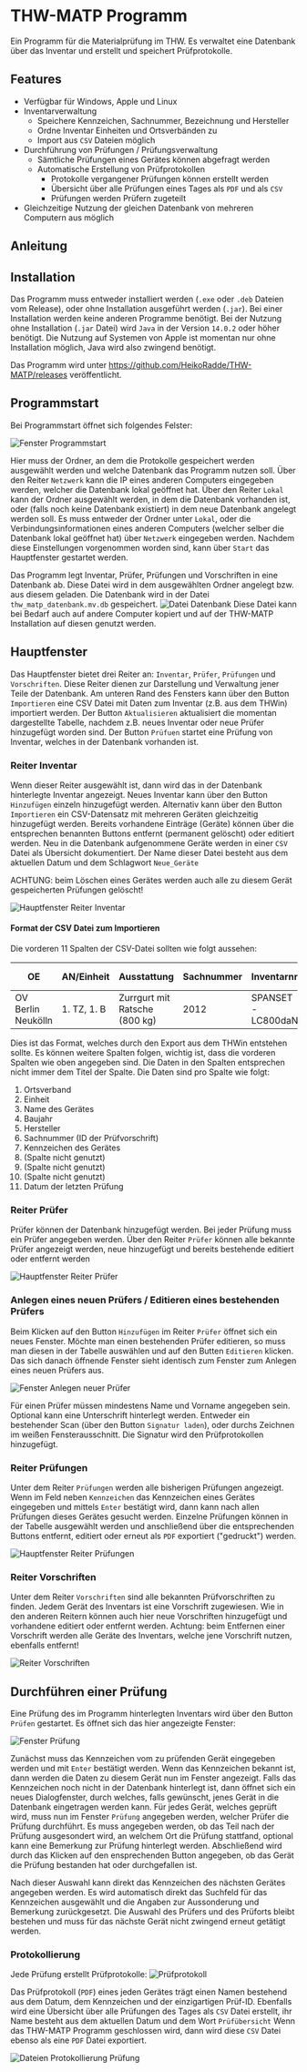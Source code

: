 # THW-MATP Programm
Ein Programm für die Materialprüfung im THW.
Es verwaltet eine Datenbank über das Inventar und erstellt und speichert Prüfprotokolle.

## Features

- Verfügbar für Windows, Apple und Linux
- Inventarverwaltung
    - Speichere Kennzeichen, Sachnummer, Bezeichnung und Hersteller
    - Ordne Inventar Einheiten und Ortsverbänden zu
    - Import aus `CSV` Dateien möglich
- Durchführung von Prüfungen / Prüfungsverwaltung
    - Sämtliche Prüfungen eines Gerätes können abgefragt werden
    - Automatische Erstellung von Prüfprotokollen
        - Protokolle vergangener Prüfungen können erstellt werden
        - Übersicht über alle Prüfungen eines Tages als `PDF` und als `CSV`
        - Prüfungen werden Prüfern zugeteilt
- Gleichzeitige Nutzung der gleichen Datenbank von mehreren Computern aus möglich 

## Anleitung

## Installation

Das Programm muss entweder installiert werden (`.exe` oder `.deb` Dateien vom Release), oder ohne Installation ausgeführt werden (`.jar`).
Bei einer Installation werden keine anderen Programme benötigt.
Bei der Nutzung ohne Installation (`.jar` Datei) wird `Java` in der Version `14.0.2` oder höher benötigt.
Die Nutzung auf Systemen von Apple ist momentan nur ohne Installation möglich, Java wird also zwingend benötigt.

Das Programm wird unter https://github.com/HeikoRadde/THW-MATP/releases veröffentlicht.

## Programmstart

Bei Programmstart öffnet sich folgendes Felster:

![Fenster Programmstart](doc/screen_startup.png)

Hier muss der Ordner, an dem die Protokolle gespeichert werden ausgewählt werden und welche Datenbank das Programm nutzen soll.
Über den Reiter `Netzwerk` kann die IP eines anderen Computers eingegeben werden, welcher die Datenbank lokal geöffnet hat.
Über den Reiter `Lokal` kann der Ordner ausgewählt werden, in dem die Datenbank vorhanden ist, oder (falls noch keine Datenbank existiert) in dem neue Datenbank angelegt werden soll.
Es muss entweder der Ordner unter `Lokal`, oder die Verbindungsinformationen eines anderen Computers (welcher selber die Datenbank lokal geöffnet hat) über `Netzwerk` eingegeben werden. 
Nachdem diese Einstellungen vorgenommen worden sind, kann über `Start` das Hauptfenster gestartet werden. 

Das Programm legt Inventar, Prüfer, Prüfungen und Vorschriften in eine Datenbank ab.
Diese Datei wird in dem ausgewählten Ordner angelegt bzw. aus diesem geladen.
Die Datenbank wird in der Datei `thw_matp_datenbank.mv.db` gespeichert.
![Datei Datenbank](doc/file_database.png)
Diese Datei kann bei Bedarf auch auf andere Computer kopiert und auf der THW-MATP Installation auf diesen genutzt werden.

## Hauptfenster

Das Hauptfenster bietet drei Reiter an: `Inventar`, `Prüfer`, `Prüfungen` und `Vorschriften`.
Diese Reiter dienen zur Darstellung und Verwaltung jener Teile der Datenbank.
Am unteren Rand des Fensters kann über den Button `Importieren` eine CSV Datei mit Daten zum Inventar (z.B. aus dem THWin) importiert werden.
Der Button `Aktualisieren` aktualisiert die momentan dargestellte Tabelle, nachdem z.B. neues Inventar oder neue Prüfer hinzugefügt worden sind.
Der Button `Prüfuen` startet eine Prüfung von Inventar, welches in der Datenbank vorhanden ist. 

### Reiter Inventar

Wenn dieser Reiter ausgewählt ist, dann wird das in der Datenbank hinterlegte Inventar angezeigt.
Neues Inventar kann über den Button `Hinzufügen` einzeln hinzugefügt werden.
Alternativ kann über den Button `Importieren` ein CSV-Datensatz mit mehreren Geräten gleichzeitig hinzugefügt werden. 
Bereits vorhandene Einträge (Geräte) können über die entsprechen benannten Buttons entfernt (permanent gelöscht) oder editiert werden.
Neu in die Datenbank aufgenommene Geräte werden in einer `CSV` Datei als Übersicht dokumentiert.
Der Name dieser Datei besteht aus dem aktuellen Datum und dem Schlagwort `Neue_Geräte`

ACHTUNG: beim Löschen eines Gerätes werden auch alle zu diesem Gerät gespeicherten Prüfungen gelöscht! 

![Hauptfenster Reiter Inventar](doc/screen_inventory.png)

#### Format der CSV Datei zum Importieren

Die vorderen 11 Spalten der CSV-Datei sollten wie folgt aussehen:

| OE                 | AN/Einheit  | Ausstattung                   | Sachnummer | Inventarnr.        | Gerätenr.  | Kennzeichen | Prüfung | Letzte | letztes Ergebnis | letzte Nr  |
| ------------------ | ----------- | ----------------------------- | ---------- | ------------------ | ---------- | ----------- | ------- | ------ | ---------------- | ---------- |
| OV Berlin Neukölln | 1. TZ, 1. B | Zurrgurt mit Ratsche (800 kg) | 2012       | SPANSET - LC800daN | 3940T00037 | 0058-003997 |         |        | BL-Zurrgurt      | 19.10.2019 |
 
 Dies ist das Format, welches durch den Export aus dem THWin entstehen sollte.
 Es können weitere Spalten folgen, wichtig ist, dass die vorderen Spalten wie oben angegeben sind.
 Die Daten in den Spalten entsprechen nicht immer dem Titel der Spalte.
 Die Daten sind pro Spalte wie folgt:
 
 1.  Ortsverband
 2.  Einheit
 3.  Name des Gerätes
 4.  Baujahr
 5.  Hersteller
 6.  Sachnummer (ID der Prüfvorschrift)
 7.  Kennzeichen des Gerätes
 8.  (Spalte nicht genutzt)
 9.  (Spalte nicht genutzt)
 10. (Spalte nicht genutzt)
 11. Datum der letzten Prüfung

### Reiter Prüfer

Prüfer können der Datenbank hinzugefügt werden.
Bei jeder Prüfung muss ein Prüfer angegeben werden.
Über den Reiter `Prüfer` können alle bekannte Prüfer angezeigt werden, neue hinzugefügt und bereits bestehende editiert oder entfernt werden

![Hauptfenster Reiter Prüfer](doc/screen_inspectors.png)

### Anlegen eines neuen Prüfers / Editieren eines bestehenden Prüfers

Beim Klicken auf den Button `Hinzufügen` im Reiter `Prüfer`  öffnet sich ein neues Fenster.
Möchte man einen bestehenden Prüfer editieren, so muss man diesen in der Tabelle auswählen und auf den Butten `Editieren` klicken.
Das sich danach öffnende Fenster sieht identisch zum Fenster zum Anlegen eines neuen Prüfers aus.

![Fenster Anlegen neuer Prüfer](doc/screen_new_inspector.png)

Für einen Prüfer müssen mindestens Name und Vorname angegeben sein.
Optional kann eine Unterschrift hinterlegt werden.
Entweder ein bestehender Scan (über den Button `Signatur laden`), oder durchs Zeichnen im weißen Fensterausschnitt.
Die Signatur wird den Prüfprotokollen hinzugefügt.

### Reiter Prüfungen

Unter dem Reiter `Prüfungen` werden alle bisherigen Prüfungen angezeigt.
Wenn im Feld neben `Kennzeichen` das Kennzeichen eines Gerätes eingegeben und mittels `Enter` bestätigt wird, dann kann nach allen Prüfungen dieses Gerätes gesucht werden.
Einzelne Prüfungen können in der Tabelle ausgewählt werden und anschließend über die entsprechenden Buttons entfernt, editiert oder erneut als `PDF` exportiert ("gedruckt") werden. 

![Hauptfenster Reiter Prüfungen](doc/screen_inspections.png)

### Reiter Vorschriften

Unter dem Reiter `Vorschriften` sind alle bekannten Prüfvorschriften zu finden.
Jedem Gerät des Inventars ist eine Vorschrift zugewiesen.
Wie in den anderen Reitern können auch hier neue Vorschriften hinzugefügt und vorhandene editiert oder entfernt werden.
Achtung: beim Entfernen einer Vorschrift werden alle Geräte des Inventars, welche jene Vorschrift nutzen, ebenfalls entfernt!

![Reiter Vorschriften](doc/screen_specifications.png)

## Durchführen einer Prüfung

Eine Prüfung des im Programm hinterlegten Inventars wird über den Button `Prüfen` gestartet.
Es öffnet sich das hier angezeigte Fenster:

![Fenster Prüfung](doc/screen_inspection.png)

Zunächst muss das Kennzeichen vom zu prüfenden Gerät eingegeben werden und mit `Enter` bestätigt werden.
Wenn das Kennzeichen bekannt ist, dann werden die Daten zu diesem Gerät nun im Fenster angezeigt.
Falls das Kennzeichen noch nicht in der Datenbank hinterlegt ist, dann öffnet sich ein neues Dialogfenster, durch welches, falls gewünscht, jenes Gerät in die Datenbank eingetragen werden kann.
Für jedes Gerät, welches geprüft wird, muss nun im Fenster `Prüfung` angegeben werden, welcher Prüfer die Prüfung durchführt.
Es muss angegeben werden, ob das Teil nach der Prüfung ausgesondert wird, an welchem Ort die Prüfung stattfand, optional kann eine Bemerkung zur Prüfung hinterlegt werden.
Abschließend wird durch das Klicken auf den ensprechenden Button angegeben, ob das Gerät die Prüfung bestanden hat oder durchgefallen ist.

Nach dieser Auswahl kann direkt das Kennzeichen des nächsten Gerätes angegeben werden.
Es wird automatisch direkt das Suchfeld für das Kennzeichen ausgewählt und die Angaben zur Aussonderung und Bemerkung zurückgesetzt.
Die Auswahl des Prüfers und des Prüforts bleibt bestehen und muss für das nächste Gerät nicht zwingend erneut getätigt werden.

### Protokollierung

Jede Prüfung erstellt Prüfprotokolle:
![Prüfprotokoll](doc/protocol.png)

Das Prüfprotokoll (`PDF`) eines jeden Gerätes trägt einen Namen bestehend aus dem Datum, dem Kennzeichen und der einzigartigen Prüf-ID.
Ebenfalls wird eine Übersicht über alle Prüfungen des Tages als `CSV` Datei erstellt, ihr Name besteht aus dem aktuellen Datum und dem Wort `Prüfübersicht`
Wenn das THW-MATP Programm geschlossen wird, dann wird diese `CSV` Datei ebenso als eine `PDF` Datei exportiert.

![Dateien Protokollierung Prüfung](doc/files_inspection.png)
